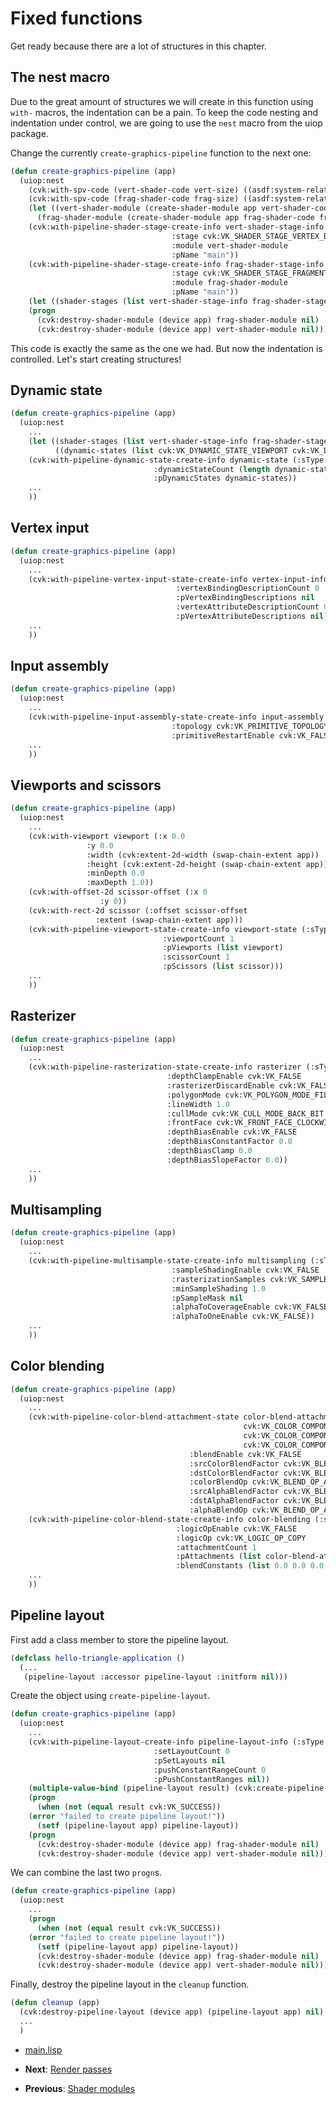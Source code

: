 
# Fixed functions

Get ready because there are a lot of structures in this chapter.

## The nest macro

Due to the great amount of structures we will create in this function using `with-` macros, the indentation can be a pain. To keep the code nesting and indentation under control, we are going to use the `nest` macro from the uiop package.

Change the currently `create-graphics-pipeline` function to the next one:

```lisp
(defun create-graphics-pipeline (app)
  (uiop:nest
    (cvk:with-spv-code (vert-shader-code vert-size) ((asdf:system-relative-pathname "common-vulkan-guide" "shaders/vert.spv")))
    (cvk:with-spv-code (frag-shader-code frag-size) ((asdf:system-relative-pathname "common-vulkan-guide" "shaders/frag.spv")))
    (let ((vert-shader-module (create-shader-module app vert-shader-code vert-size))
	  (frag-shader-module (create-shader-module app frag-shader-code frag-size))))
    (cvk:with-pipeline-shader-stage-create-info vert-shader-stage-info (:sType cvk:VK_STRUCTURE_TYPE_PIPELINE_SHADER_STAGE_CREATE_INFO
									:stage cvk:VK_SHADER_STAGE_VERTEX_BIT
									:module vert-shader-module
									:pName "main"))
    (cvk:with-pipeline-shader-stage-create-info frag-shader-stage-info (:sType cvk:VK_STRUCTURE_TYPE_PIPELINE_SHADER_STAGE_CREATE_INFO
									:stage cvk:VK_SHADER_STAGE_FRAGMENT_BIT
									:module frag-shader-module
									:pName "main"))
    (let ((shader-stages (list vert-shader-stage-info frag-shader-stage-info))))
    (progn
      (cvk:destroy-shader-module (device app) frag-shader-module nil)
      (cvk:destroy-shader-module (device app) vert-shader-module nil))))
```

This code is exactly the same as the one we had. But now the indentation is controlled. Let's start creating structures!

## Dynamic state

```lisp
(defun create-graphics-pipeline (app)
  (uiop:nest
    ...
    (let ((shader-stages (list vert-shader-stage-info frag-shader-stage-info)))
          ((dynamic-states (list cvk:VK_DYNAMIC_STATE_VIEWPORT cvk:VK_DYNAMIC_STATE_SCISSOR))))
    (cvk:with-pipeline-dynamic-state-create-info dynamic-state (:sType cvk:VK_STRUCTURE_TYPE_PIPELINE_DYNAMIC_STATE_CREATE_INFO
								:dynamicStateCount (length dynamic-states)
								:pDynamicStates dynamic-states))
    ...
    ))
```

## Vertex input

```lisp
(defun create-graphics-pipeline (app)
  (uiop:nest
    ...
    (cvk:with-pipeline-vertex-input-state-create-info vertex-input-info (:sType cvk:VK_STRUCTURE_TYPE_PIPELINE_VERTEX_INPUT_STATE_CREATE_INFO
									 :vertexBindingDescriptionCount 0
									 :pVertexBindingDescriptions nil
									 :vertexAttributeDescriptionCount 0
									 :pVertexAttributeDescriptions nil))
    ...
    ))
```

## Input assembly

```lisp
(defun create-graphics-pipeline (app)
  (uiop:nest
    ...
    (cvk:with-pipeline-input-assembly-state-create-info input-assembly (:sType cvk:VK_STRUCTURE_TYPE_PIPELINE_INPUT_ASSEMBLY_STATE_CREATE_INFO
									:topology cvk:VK_PRIMITIVE_TOPOLOGY_TRIANGLE_LIST
									:primitiveRestartEnable cvk:VK_FALSE))
    ...
    ))
```

## Viewports and scissors

```lisp
(defun create-graphics-pipeline (app)
  (uiop:nest
    ...
    (cvk:with-viewport viewport (:x 0.0
				 :y 0.0
				 :width (cvk:extent-2d-width (swap-chain-extent app))
				 :height (cvk:extent-2d-height (swap-chain-extent app))
				 :minDepth 0.0
				 :maxDepth 1.0))
    (cvk:with-offset-2d scissor-offset (:x 0
					:y 0))
    (cvk:with-rect-2d scissor (:offset scissor-offset
			       :extent (swap-chain-extent app)))
    (cvk:with-pipeline-viewport-state-create-info viewport-state (:sType cvk:VK_STRUCTURE_TYPE_PIPELINE_VIEWPORT_STATE_CREATE_INFO
								  :viewportCount 1
								  :pViewports (list viewport)
								  :scissorCount 1
								  :pScissors (list scissor)))
    ...
    ))
```

## Rasterizer

```lisp
(defun create-graphics-pipeline (app)
  (uiop:nest
    ...
    (cvk:with-pipeline-rasterization-state-create-info rasterizer (:sType cvk:VK_STRUCTURE_TYPE_PIPELINE_RASTERIZATION_STATE_CREATE_INFO
								   :depthClampEnable cvk:VK_FALSE
								   :rasterizerDiscardEnable cvk:VK_FALSE
								   :polygonMode cvk:VK_POLYGON_MODE_FILL
								   :lineWidth 1.0
								   :cullMode cvk:VK_CULL_MODE_BACK_BIT
								   :frontFace cvk:VK_FRONT_FACE_CLOCKWISE
								   :depthBiasEnable cvk:VK_FALSE
								   :depthBiasConstantFactor 0.0
								   :depthBiasClamp 0.0
								   :depthBiasSlopeFactor 0.0))
    ...
    ))
```

## Multisampling

```lisp
(defun create-graphics-pipeline (app)
  (uiop:nest
    ...
    (cvk:with-pipeline-multisample-state-create-info multisampling (:sType cvk:VK_STRUCTURE_TYPE_PIPELINE_MULTISAMPLE_STATE_CREATE_INFO
								    :sampleShadingEnable cvk:VK_FALSE
								    :rasterizationSamples cvk:VK_SAMPLE_COUNT_1_BIT
								    :minSampleShading 1.0
								    :pSampleMask nil
								    :alphaToCoverageEnable cvk:VK_FALSE
								    :alphaToOneEnable cvk:VK_FALSE))
    ...
    ))
```

## Color blending

```lisp
(defun create-graphics-pipeline (app)
  (uiop:nest
    ...
    (cvk:with-pipeline-color-blend-attachment-state color-blend-attachment (:colorWriteMask (logior cvk:VK_COLOR_COMPONENT_R_BIT
												    cvk:VK_COLOR_COMPONENT_G_BIT
												    cvk:VK_COLOR_COMPONENT_B_BIT
												    cvk:VK_COLOR_COMPONENT_A_BIT)
									    :blendEnable cvk:VK_FALSE
									    :srcColorBlendFactor cvk:VK_BLEND_FACTOR_ONE
									    :dstColorBlendFactor cvk:VK_BLEND_FACTOR_ZERO
									    :colorBlendOp cvk:VK_BLEND_OP_ADD
									    :srcAlphaBlendFactor cvk:VK_BLEND_FACTOR_ONE
									    :dstAlphaBlendFactor cvk:VK_BLEND_FACTOR_ZERO
									    :alphaBlendOp cvk:VK_BLEND_OP_ADD))
    (cvk:with-pipeline-color-blend-state-create-info color-blending (:sType cvk:VK_STRUCTURE_TYPE_PIPELINE_COLOR_BLEND_STATE_CREATE_INFO
								     :logicOpEnable cvk:VK_FALSE
								     :logicOp cvk:VK_LOGIC_OP_COPY
								     :attachmentCount 1
								     :pAttachments (list color-blend-attachment)
								     :blendConstants (list 0.0 0.0 0.0 0.0)))
    ...
    ))
```

## Pipeline layout

First add a class member to store the pipeline layout.

```lisp
(defclass hello-triangle-application ()
  (...
   (pipeline-layout :accessor pipeline-layout :initform nil)))
```

Create the object using `create-pipeline-layout`.

```lisp
(defun create-graphics-pipeline (app)
  (uiop:nest
    ...
    (cvk:with-pipeline-layout-create-info pipeline-layout-info (:sType cvk:VK_STRUCTURE_TYPE_PIPELINE_LAYOUT_CREATE_INFO
								:setLayoutCount 0
								:pSetLayouts nil
								:pushConstantRangeCount 0
								:pPushConstantRanges nil))
    (multiple-value-bind (pipeline-layout result) (cvk:create-pipeline-layout (device app) pipeline-layout-info nil))
    (progn
      (when (not (equal result cvk:VK_SUCCESS))
	(error "failed to create pipeline layout!"))
      (setf (pipeline-layout app) pipeline-layout))
    (progn
      (cvk:destroy-shader-module (device app) frag-shader-module nil)
      (cvk:destroy-shader-module (device app) vert-shader-module nil))))
```

We can combine the last two `progn`s.

```lisp
(defun create-graphics-pipeline (app)
  (uiop:nest
    ...
    (progn
      (when (not (equal result cvk:VK_SUCCESS))
	(error "failed to create pipeline layout!"))
      (setf (pipeline-layout app) pipeline-layout))
      (cvk:destroy-shader-module (device app) frag-shader-module nil)
      (cvk:destroy-shader-module (device app) vert-shader-module nil)))
```

Finally, destroy the pipeline layout in the `cleanup` function.

```lisp
(defun cleanup (app)
  (cvk:destroy-pipeline-layout (device app) (pipeline-layout app) nil)
  ...
  )
```

* [main.lisp](https://github.com/Hectarea1996/common-vulkan-guide/blob/main/code-guide/fixed-functions.lisp)

* **Next**: [Render passes](https://hectarea1996.github.io/common-vulkan/guide/render-passes.html)
* **Previous**: [Shader modules](https://hectarea1996.github.io/common-vulkan/guide/shader-modules.html)
